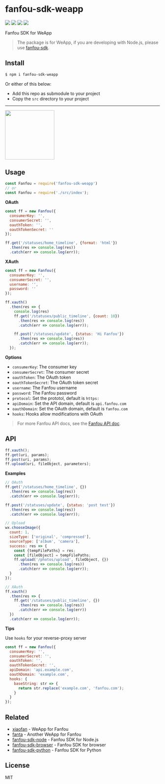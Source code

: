 # fanfou-sdk-weapp

[![](https://img.shields.io/travis/fanfoujs/fanfou-sdk-weapp/master.svg)](https://travis-ci.org/fanfoujs/fanfou-sdk-weapp)
[![](https://img.shields.io/npm/v/fanfou-sdk-weapp.svg)](https://www.npmjs.com/package/fanfou-sdk-weapp)
[![](https://img.shields.io/npm/l/fanfou-sdk-weapp.svg)](https://github.com/fanfoujs/fanfou-sdk-weapp/blob/master/LICENSE)
[![](https://img.shields.io/badge/code_style-XO-5ed9c7.svg)](https://github.com/xojs/xo)

Fanfou SDK for WeApp

> The package is for WeApp, if you are developing with Node.js, please use [fanfou-sdk](https://github.com/fanfoujs/fanfou-sdk-node).

## Install

```bash
$ npm i fanfou-sdk-weapp
```

Or either of this below:

- Add this repo as submodule to your project
- Copy the `src` directory to your project

---

<a href="https://www.patreon.com/LitoMore">
  <img src="https://c5.patreon.com/external/logo/become_a_patron_button@2x.png" width="160">
</a>

## Usage

```javascript
const Fanfou = require('fanfou-sdk-weapp')
// or
const Fanfou = require('./src/index');
```

**OAuth**

```javascript
const ff = new Fanfou({
  consumerKey: '',
  consumerSecret: '',
  oauthToken: '',
  oauthTokenSecret: ''
});

ff.get('/statuses/home_timeline', {format: 'html'})
  .then(res => console.log(res))
  .catch(err => console.log(err));
```

**XAuth**

```javascript
const ff = new Fanfou({
  consumerKey: '',
  consumerSecret: '',
  username: '',
  password: ''
});

ff.xauth()
  .then(res => {
    console.log(res)
    ff.get('/statuses/public_timeline', {count: 10})
      .then(res => console.log(res))
      .catch(err => console.log(err));

    ff.post('/statuses/update', {status: 'Hi Fanfou'})
      .then(res => console.log(res))
      .catch(err => console.log(err));
  });

```

**Options**

- `consumerKey`: The consumer key
- `consumerSecret`: The consumer secret
- `oauthToken`: The OAuth token
- `oauthTokenSecret`: The OAuth token secret
- `username`: The Fanfou username
- `password`: The Fanfou password
- `protocol`: Set the prototol, default is `https:`
- `apiDomain`: Set the API domain, default is `api.fanfou.com`
- `oauthDomain`: Set the OAuth domain, default is `fanfou.com`
- `hooks`: Hooks allow modifications with OAuth

> For more Fanfou API docs, see the [Fanfou API doc](https://github.com/FanfouAPI/FanFouAPIDoc/wiki).

## API

```javascript
ff.xauth();
ff.get(uri, params);
ff.post(uri, params);
ff.upload(uri, fileObject, parameters);
```

**Examples**

```javascript
// OAuth
ff.get('/statuses/home_timeline', {})
  .then(res => console.log(res))
  .catch(err => console.log(err));

ff.post('/statuses/update', {status: 'post test'})
  .then(res => console.log(res))
  .catch(err => console.log(err));

// Upload
wx.chooseImage({
  count: 1,
  sizeType: ['original', 'compressed'],
  sourceType: ['album', 'camera'],
  success: res => {
    const {tempFilePaths} = res;
    const [fileObject] = tempFilePaths;
    ff.upload('/photos/upload', fileObject, {})
      .then(res => console.log(res))
      .catch(err => console.log(err));
  }
});

// XAuth
ff.xauth()
  .then(res => {
    ff.get('/statuses/public_timeline', {})
      .then(res => console.log(res))
      .catch(err => console.log(err))
  })
  .catch(err => console.log(err));
```

**Tips**

Use `hooks` for your reverse-proxy server

```javascript
const ff = new Fanfou({
  consumerKey: '',
  consumerSecret: '',
  oauthToken: '',
  oauthTokenSecret: '',
  apiDomain: 'api.example.com',
  oauthDomain: 'example.com',
  hooks: {
    baseString: str => {
      return str.replace('example.com', 'fanfou.com');
    }
  }
});
```

## Related

- [xiaofan](https://github.com/fanfoujs/xiaofan-wechat) - WeApp for Fanfou
- [fanta](https://github.com/LitoMore/fanta) - Another WeApp for Fanfou
- [fanfou-sdk-node](https://github.com/fanfoujs/fanfou-sdk-node) - Fanfou SDK for Node.js
- [fanfou-sdk-browser](https://github.com/fanfoujs/fanfou-sdk-browser) - Fanfou SDK for browser
- [fanfou-sdk-python](https://github.com/LitoMore/fanfou-sdk-python) - Fanfou SDK for Python

## License

MIT
